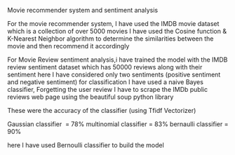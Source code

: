 Movie recommender system and sentiment analysis

For the movie recommender system, I have used the IMDB movie dataset which is a collection of over 5000 movies 
I have used the Cosine function & K-Nearest Neighbor algorithm to determine the similarities between the movie and then recommend it accordingly

For Movie Review sentiment analysis,i have trained the model with the IMDB review sentiment dataset which has 50000 reviews along with their sentiment here I have considered 
only two sentiments (positive sentiment and negative sentiment) for classification I have used a naive Bayes classifier, Forgetting the user review I have to scrape the IMDb public reviews web page using the beautiful soup python library


These were the accuracy of the classifier (using Tfidf Vectorizer)

Gaussian classifier  = 78%
multinomial classifier = 83%
bernaulli classifier = 90%

here I have used Bernoulli classifier to build the model





